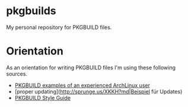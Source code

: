 # pkgbuilds
My personal repository for PKGBUILD files.

# Orientation
As an orientation for writing PKGBUILD files I'm using these following sources.
* [PKGBUILD examples of an experienced ArchLinux user](https://github.com/Earnestly/pkgbuilds)
* [proper updating](http://sprunge.us/XKKH?md|Beispiel für Updates)
* [PKGBUILD Style Guide](http://a.pomf.se/ylnpzr.pdf)
